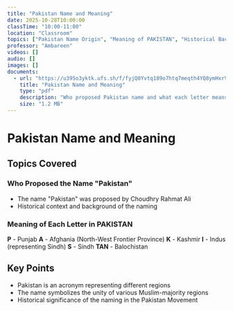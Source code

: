 ```yaml
---
title: "Pakistan Name and Meaning"
date: 2025-10-28T10:00:00
classTime: "10:00-11:00"
location: "Classroom"
topics: ["Pakistan Name Origin", "Meaning of PAKISTAN", "Historical Background"]
professor: "Ambareen"
videos: []
audio: []
images: []
documents:
  - url: "https://u395o3yktk.ufs.sh/f/fyjQ0Yvtq189o7htq7meqth4YQ8ymHxrV3RF6DBu9Z1CeJgO"
    title: "Pakistan Name and Meaning"
    type: "pdf"
    description: "Who proposed Pakistan name and what each letter means"
    size: "1.2 MB"
---
```


# Pakistan Name and Meaning

## Topics Covered

### Who Proposed the Name "Pakistan"

- The name "Pakistan" was proposed by Choudhry Rahmat Ali
- Historical context and background of the naming

### Meaning of Each Letter in PAKISTAN

**P** - Punjab
**A** - Afghania (North-West Frontier Province)
**K** - Kashmir
**I** - Indus (representing Sindh)
**S** - Sindh
**TAN** - Balochistan

## Key Points

- Pakistan is an acronym representing different regions
- The name symbolizes the unity of various Muslim-majority regions
- Historical significance of the naming in the Pakistan Movement
